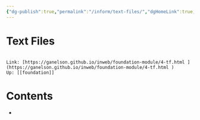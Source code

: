 ```yaml
---
{"dg-publish":true,"permalink":"/inform/text-files/","dgHomeLink":true,"dgPassFrontmatter":false}
---
```


# Text Files
```ad-info

Link: [https://ganelson.github.io/inweb/foundation-module/4-tf.html ](https://ganelson.github.io/inweb/foundation-module/4-tf.html )
Up: [[foundation]]
```

# Contents
- 